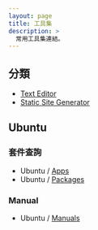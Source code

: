 ```yaml
---
layout: page
title: 工具集
description: >
  常用工具集連結。
---
```



## 分類

* [Text Editor](/book-ubuntu-qna/read/link/tool/text-editor.html)
* [Static Site Generator](/book-ubuntu-qna/read/link/tool/static-site-generator.html)


## Ubuntu

### 套件查詢

* Ubuntu / [Apps](https://apps.ubuntu.com/cat/)
* Ubuntu / [Packages](http://packages.ubuntu.com/)

### Manual

* Ubuntu / [Manuals](http://manpages.ubuntu.com/)
